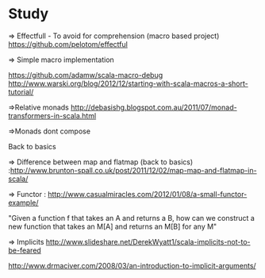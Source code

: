 # Study

=> Effectfull - To avoid for comprehension (macro based project)
    https://github.com/pelotom/effectful
    
=> Simple macro implementation

   https://github.com/adamw/scala-macro-debug
   http://www.warski.org/blog/2012/12/starting-with-scala-macros-a-short-tutorial/
   
=>Relative monads
http://debasishg.blogspot.com.au/2011/07/monad-transformers-in-scala.html

=>Monads dont compose


Back to basics

=> Difference between map and flatmap (back to basics) :http://www.brunton-spall.co.uk/post/2011/12/02/map-map-and-flatmap-in-scala/

=> Functor : http://www.casualmiracles.com/2012/01/08/a-small-functor-example/

"Given a function f that takes an A and returns a B, how can we construct a new function that takes an M[A] and returns an M[B] for any M"

=> Implicits
http://www.slideshare.net/DerekWyatt1/scala-implicits-not-to-be-feared 

http://www.drmaciver.com/2008/03/an-introduction-to-implicit-arguments/

